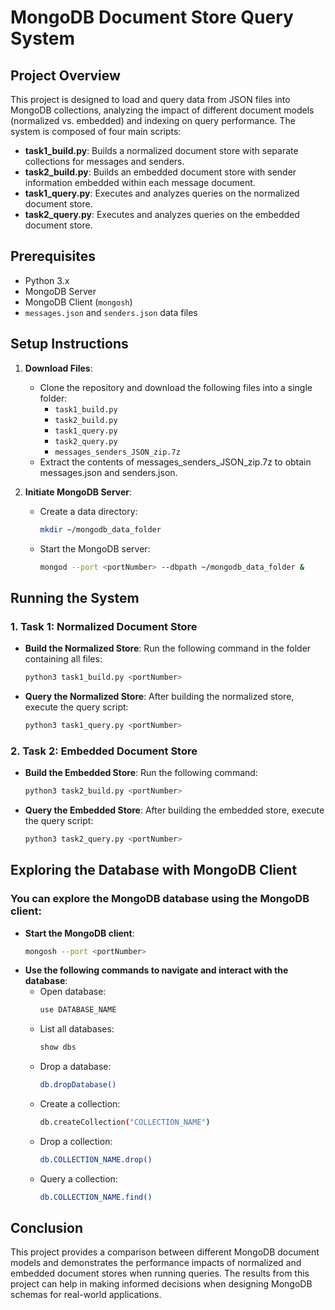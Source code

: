 # MongoDB Document Store Query System

## Project Overview
This project is designed to load and query data from JSON files into MongoDB collections, analyzing the impact of different document models (normalized vs. embedded) and indexing on query performance. The system is composed of four main scripts:

- **task1_build.py**: Builds a normalized document store with separate collections for messages and senders.
- **task2_build.py**: Builds an embedded document store with sender information embedded within each message document.
- **task1_query.py**: Executes and analyzes queries on the normalized document store.
- **task2_query.py**: Executes and analyzes queries on the embedded document store.

## Prerequisites
- Python 3.x
- MongoDB Server
- MongoDB Client (`mongosh`)
- `messages.json` and `senders.json` data files

## Setup Instructions

1. **Download Files**:
   - Clone the repository and download the following files into a single folder:
     - `task1_build.py`
     - `task2_build.py`
     - `task1_query.py`
     - `task2_query.py`
     - `messages_senders_JSON_zip.7z`
   - Extract the contents of messages_senders_JSON_zip.7z to obtain messages.json and senders.json.

2. **Initiate MongoDB Server**:
   - Create a data directory:
     ```bash
     mkdir ~/mongodb_data_folder
     ```
   - Start the MongoDB server:
     ```bash
     mongod --port <portNumber> --dbpath ~/mongodb_data_folder &
     ```

## Running the System

### 1. Task 1: Normalized Document Store

- **Build the Normalized Store**:
  Run the following command in the folder containing all files:
  ```bash
  python3 task1_build.py <portNumber>
- **Query the Normalized Store**:
  After building the normalized store, execute the query script:
  ```bash
  python3 task1_query.py <portNumber>

### 2. Task 2: Embedded Document Store

- **Build the Embedded Store**:
  Run the following command:
  ```bash
  python3 task2_build.py <portNumber>
- **Query the Embedded Store**:
  After building the embedded store, execute the query script:
  ```bash
  python3 task2_query.py <portNumber>

## Exploring the Database with MongoDB Client

### You can explore the MongoDB database using the MongoDB client:

- **Start the MongoDB client**:
  ```bash
  mongosh --port <portNumber>
- **Use the following commands to navigate and interact with the database**:
  - Open database:
    ```bash
    use DATABASE_NAME
    ```
  - List all databases:
    ```bash
    show dbs
    ```
  - Drop a database:
    ```bash
    db.dropDatabase()
    ```
  - Create a collection:
    ```bash
    db.createCollection("COLLECTION_NAME")
    ```
  - Drop a collection:
    ```bash
    db.COLLECTION_NAME.drop()
    ```
  - Query a collection:
    ```bash
    db.COLLECTION_NAME.find()
    ```

## Conclusion

This project provides a comparison between different MongoDB document models and demonstrates the performance impacts of normalized and embedded document stores when running queries. The results from this project can help in making informed decisions when designing MongoDB schemas for real-world applications.
